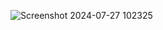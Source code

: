 ![Screenshot 2024-07-27 102325](https://github.com/user-attachments/assets/ece495b3-5d8a-4268-b4be-7d1800536a21)

